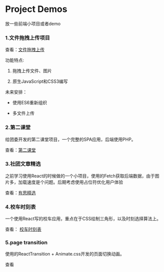 # Project Demos
放一些前端小项目或者demo

### 1.文件拖拽上传项目

查看：[文件拖拽上传](http://loveoak.leanapp.cn/collection/manage)

功能特点:

1. 拖拽上传文件、图片

2. 原生JavaScript和CSS3编写

未来安排：

- 使用ES6重新组织

- 多文件上传


### 2.第二课堂

给团委开发的第二课堂项目，一个完整的SPA应用，后端使用PHP。

查看：[第二课堂](http://1.youthedu.applinzi.com/build/)


### 3.社团文章精选

之前学习使用React的时候做的一个小项目，使用的Fetch获取后端数据，由于图片多，加载速度是个问题。后期考虑使用占位符优化用户体验      

查看：[有思精选](http://youthlove.leanapp.cn/collection/)

### 4.校车时刻表

一个使用React写的校车应用，重点在于CSS绘制三角形，以及时刻选择算法上。

查看： [校车时刻表](https://betamee.github.io/projects/Bustime/)


### 5.page transition

使用的ReactTransition + Animate.css开发的页面切换动画。

查看

